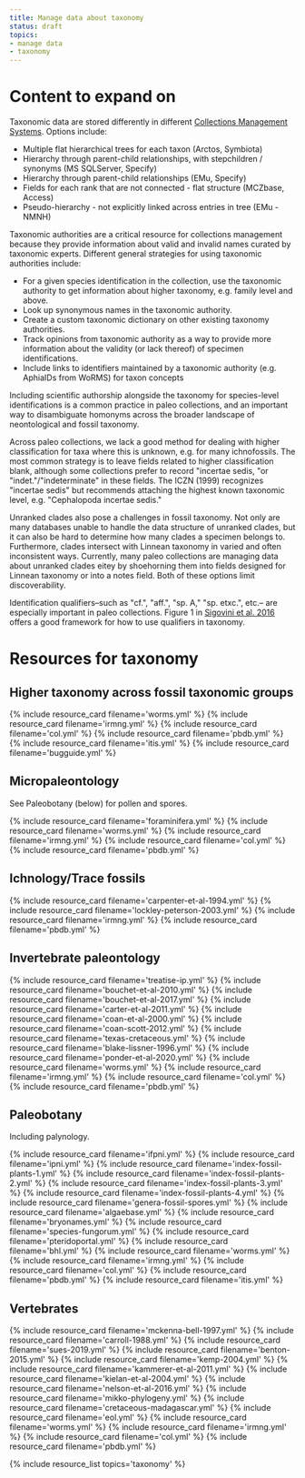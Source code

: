 ```yaml
---
title: Manage data about taxonomy
status: draft
topics:
- manage data
- taxonomy
---
```


# Content to expand on

Taxonomic data are stored differently in different [Collections Management Systems](). Options include:
- Multiple flat hierarchical trees for each taxon (Arctos, Symbiota)
- Hierarchy through parent-child relationships, with stepchildren / synonyms (MS SQLServer, Specify)
- Hierarchy through parent-child relationships (EMu, Specify)
- Fields for each rank that are not connected - flat structure (MCZbase, Access)
- Pseudo-hierarchy - not explicitly linked across entries in tree (EMu - NMNH)

Taxonomic authorities are a critical resource for collections management because they provide information about valid and invalid names curated by taxonomic experts. Different general strategies for using taxonomic authorities include:
- For a given species identification in the collection, use the taxonomic authority to get information about higher taxonomy, e.g. family level and above.
- Look up synonymous names in the taxonomic authority.
- Create a custom taxonomic dictionary on other existing taxonomy authorities.
- Track opinions from taxonomic authority as a way to provide more information about the validity (or lack thereof) of specimen identifications.
- Include links to identifiers maintained by a taxonomic authority (e.g. AphiaIDs from WoRMS) for taxon concepts

Including scientific authorship alongside the taxonomy for species-level identifications is a common practice in paleo collections, and an important way to disambiguate homonyms across the broader landscape of neontological and fossil taxonomy.

Across paleo collections, we lack a good method for dealing with higher classification for taxa where this is unknown, e.g. for many ichnofossils. The most common strategy is to leave fields related to higher classification blank, although some collections prefer to record "incertae sedis, "or "indet."/"indeterminate" in these fields. The ICZN (1999) recognizes "incertae sedis" but recommends attaching the highest known taxonomic level, e.g. "Cephalopoda incertae sedis." 

Unranked clades also pose a challenges in fossil taxonomy. Not only are many databases unable to handle the data structure of unranked clades, but it can also be hard to determine how many clades a specimen belongs to. Furthermore, clades intersect with Linnean taxonomy in varied and often inconsistent ways. Currently, many paleo collections are managing data about unranked clades eitey by shoehorning them into fields designed for Linnean taxonomy or into a notes field. Both of these options limit discoverability.

Identification qualifiers–such as "cf.", "aff.", "sp. A," "sp. etxc.", etc.– are especially important in paleo collections. Figure 1 in [Sigovini et al. 2016](../_data/resources/sigovini-et-al-2016.yml) offers a good framework for how to use qualifiers in taxonomy.

# Resources for taxonomy

## Higher taxonomy across fossil taxonomic groups

{% include resource_card filename='worms.yml' %}
{% include resource_card filename='irmng.yml' %}
{% include resource_card filename='col.yml' %}
{% include resource_card filename='pbdb.yml' %}
{% include resource_card filename='itis.yml' %}
{% include resource_card filename='bugguide.yml' %}

## Micropaleontology
See Paleobotany (below) for pollen and spores.

{% include resource_card filename='foraminifera.yml' %}
{% include resource_card filename='worms.yml' %}
{% include resource_card filename='irmng.yml' %}
{% include resource_card filename='col.yml' %}
{% include resource_card filename='pbdb.yml' %}

## Ichnology/Trace fossils

{% include resource_card filename='carpenter-et-al-1994.yml' %}
{% include resource_card filename='lockley-peterson-2003.yml' %}
{% include resource_card filename='irmng.yml' %}
{% include resource_card filename='pbdb.yml' %}

## Invertebrate paleontology

{% include resource_card filename='treatise-ip.yml' %}
{% include resource_card filename='bouchet-et-al-2010.yml' %}
{% include resource_card filename='bouchet-et-al-2017.yml' %}
{% include resource_card filename='carter-et-al-2011.yml' %}
{% include resource_card filename='coan-et-al-2000.yml' %}
{% include resource_card filename='coan-scott-2012.yml' %}
{% include resource_card filename='texas-cretaceous.yml' %}
{% include resource_card filename='blake-lissner-1996.yml' %}
{% include resource_card filename='ponder-et-al-2020.yml' %}
{% include resource_card filename='worms.yml' %}
{% include resource_card filename='irmng.yml' %}
{% include resource_card filename='col.yml' %}
{% include resource_card filename='pbdb.yml' %}

## Paleobotany
Including palynology.

{% include resource_card filename='ifpni.yml' %}
{% include resource_card filename='ipni.yml' %}
{% include resource_card filename='index-fossil-plants-1.yml' %}
{% include resource_card filename='index-fossil-plants-2.yml' %}
{% include resource_card filename='index-fossil-plants-3.yml' %}
{% include resource_card filename='index-fossil-plants-4.yml' %}
{% include resource_card filename='genera-fossil-spores.yml' %}
{% include resource_card filename='algaebase.yml' %}
{% include resource_card filename='bryonames.yml' %}
{% include resource_card filename='species-fungorum.yml' %}
{% include resource_card filename='pteridoportal.yml' %}
{% include resource_card filename='bhl.yml' %}
{% include resource_card filename='worms.yml' %}
{% include resource_card filename='irmng.yml' %}
{% include resource_card filename='col.yml' %}
{% include resource_card filename='pbdb.yml' %}
{% include resource_card filename='itis.yml' %}

## Vertebrates

{% include resource_card filename='mckenna-bell-1997.yml' %}
{% include resource_card filename='carroll-1988.yml' %}
{% include resource_card filename='sues-2019.yml' %}
{% include resource_card filename='benton-2015.yml' %}
{% include resource_card filename='kemp-2004.yml' %}
{% include resource_card filename='kammerer-et-al-2011.yml' %}
{% include resource_card filename='kielan-et-al-2004.yml' %}
{% include resource_card filename='nelson-et-al-2016.yml' %}
{% include resource_card filename='mikko-phylogeny.yml' %}
{% include resource_card filename='cretaceous-madagascar.yml' %}
{% include resource_card filename='eol.yml' %}
{% include resource_card filename='worms.yml' %}
{% include resource_card filename='irmng.yml' %}
{% include resource_card filename='col.yml' %}
{% include resource_card filename='pbdb.yml' %}

{% include resource_list topics='taxonomy' %}
